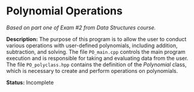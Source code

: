 # Polynomial Operations
_Based on part one of Exam #2 from Data Structures course._

**Description:** The purpose of this program is to allow the user to conduct various operations with user-defined polynomials, including addition, subtraction, and solving. The file `PO_main.cpp` controls the main program execution and is responsible for taking and evaluating data from the user. The file `PO_polyclass.hpp` contains the definition of the _Polynomial_ class, which is necessary to create and perform operations on polynomials.

**Status:** Incomplete
